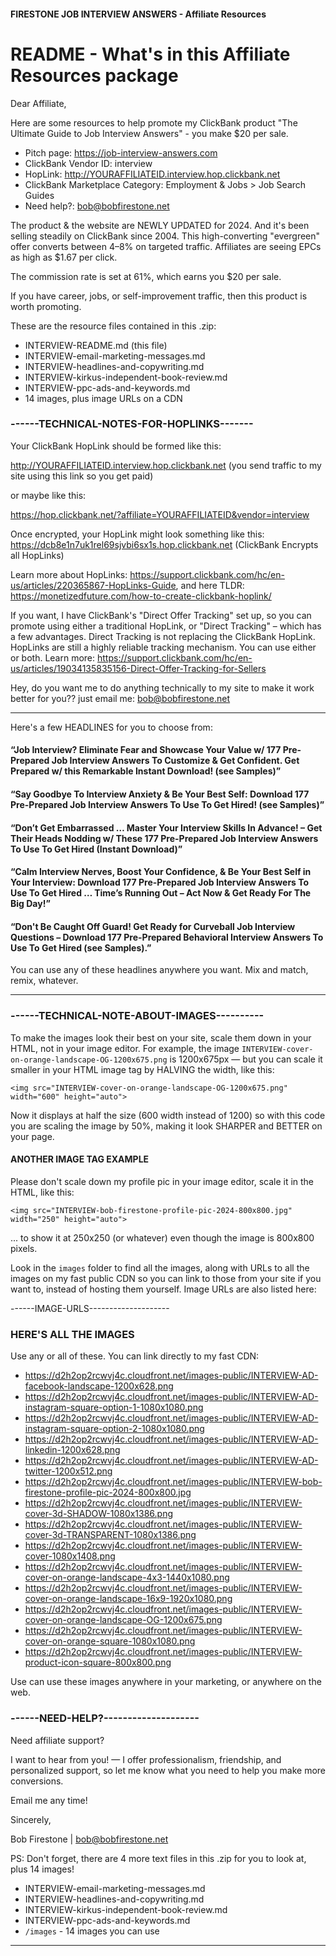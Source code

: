 #### FIRESTONE JOB INTERVIEW ANSWERS - Affiliate Resources
# README - What's in this Affiliate Resources package
 
Dear Affiliate,

Here are some resources to help promote my ClickBank product "The Ultimate Guide to Job Interview Answers" - you make $20 per sale.

- Pitch page: https://job-interview-answers.com
- ClickBank Vendor ID: interview
- HopLink: http://YOURAFFILIATEID.interview.hop.clickbank.net
- ClickBank Marketplace Category: Employment & Jobs > Job Search Guides
- Need help?: bob@bobfirestone.net

The product & the website are NEWLY UPDATED for 2024. And it's been selling steadily on ClickBank since 2004. This high-converting "evergreen" offer converts between 4–8% on targeted traffic. Affiliates are seeing EPCs as high as $1.67 per click.

The commission rate is set at 61%, which earns you $20 per sale.

If you have career, jobs, or self-improvement traffic, then this product is worth promoting.

These are the resource files contained in this .zip:

- INTERVIEW-README.md (this file)
- INTERVIEW-email-marketing-messages.md
- INTERVIEW-headlines-and-copywriting.md
- INTERVIEW-kirkus-independent-book-review.md
- INTERVIEW-ppc-ads-and-keywords.md
- 14 images, plus image URLs on a CDN


### ------TECHNICAL-NOTES-FOR-HOPLINKS-------

Your ClickBank HopLink should be formed like this:

http://YOURAFFILIATEID.interview.hop.clickbank.net
(you send traffic to my site using this link so you get paid)

or maybe like this:

https://hop.clickbank.net/?affiliate=YOURAFFILIATEID&vendor=interview

Once encrypted, your HopLink might look something like this:
https://dcb8e1n7uk1rel69sjvbi6sx1s.hop.clickbank.net
(ClickBank Encrypts all HopLinks)

Learn more about HopLinks: https://support.clickbank.com/hc/en-us/articles/220365867-HopLinks-Guide, and here TLDR: https://monetizedfuture.com/how-to-create-clickbank-hoplink/

If you want, I have ClickBank's "Direct Offer Tracking" set up, so you can promote using either a traditional HopLink, or "Direct Tracking" – which has a few advantages. Direct Tracking is not replacing the ClickBank HopLink. HopLinks are still a highly reliable tracking mechanism. You can use either or both. Learn more: https://support.clickbank.com/hc/en-us/articles/19034135835156-Direct-Offer-Tracking-for-Sellers

Hey, do you want me to do anything technically to my site to make it work better for you?? just email me: bob@bobfirestone.net

---

Here's a few HEADLINES for you to choose from:

#### “Job Interview? Eliminate Fear and Showcase Your Value w/ 177 Pre-Prepared Job Interview Answers To Customize & Get Confident. Get Prepared w/ this Remarkable Instant Download! (see Samples)”

#### “Say Goodbye To Interview Anxiety & Be Your Best Self: Download 177 Pre-Prepared Job Interview Answers To Use To Get Hired! (see Samples)”

#### “Don’t Get Embarrassed … Master Your Interview Skills In Advance! – Get Their Heads Nodding w/ These 177 Pre-Prepared Job Interview Answers To Use To Get Hired (Instant Download)”

#### “Calm Interview Nerves, Boost Your Confidence, & Be Your Best Self in Your Interview: Download 177 Pre-Prepared Job Interview Answers To Use To Get Hired … Time’s Running Out – Act Now & Get Ready For The Big Day!”

#### “Don't Be Caught Off Guard! Get Ready for Curveball Job Interview Questions – Download 177 Pre-Prepared Behavioral Interview Answers To Use To Get Hired (see Samples).”

You can use any of these headlines anywhere you want. Mix and match, remix, whatever.

---

### ------TECHNICAL-NOTE-ABOUT-IMAGES----------

To make the images look their best on your site, scale them down in your HTML, not in your image editor. For example, the image `INTERVIEW-cover-on-orange-landscape-OG-1200x675.png` is 1200x675px — but you can scale it smaller in your HTML image tag by HALVING the width, like this:

`<img src="INTERVIEW-cover-on-orange-landscape-OG-1200x675.png" width="600" height="auto">`

Now it displays at half the size (600 width instead of 1200) so with this code you are scaling the image by 50%, making it look SHARPER and BETTER on your page.

#### ANOTHER IMAGE TAG EXAMPLE

Please don't scale down my profile pic in your image editor, scale it in the HTML, like this:

`<img src="INTERVIEW-bob-firestone-profile-pic-2024-800x800.jpg" width="250" height="auto">`

... to show it at 250x250 (or whatever) even though the image is 800x800 pixels.

Look in the `images` folder to find all the images, along with URLs to all the images on my fast public CDN so you can link to those from your site if you want to, instead of hosting them yourself. Image URLs are also listed here:


------IMAGE-URLS--------------------

### HERE'S ALL THE IMAGES

Use any or all of these. You can link directly to my fast CDN:

- https://d2h2op2rcwvj4c.cloudfront.net/images-public/INTERVIEW-AD-facebook-landscape-1200x628.png
- https://d2h2op2rcwvj4c.cloudfront.net/images-public/INTERVIEW-AD-instagram-square-option-1-1080x1080.png
- https://d2h2op2rcwvj4c.cloudfront.net/images-public/INTERVIEW-AD-instagram-square-option-2-1080x1080.png
- https://d2h2op2rcwvj4c.cloudfront.net/images-public/INTERVIEW-AD-linkedin-1200x628.png
- https://d2h2op2rcwvj4c.cloudfront.net/images-public/INTERVIEW-AD-twitter-1200x512.png
- https://d2h2op2rcwvj4c.cloudfront.net/images-public/INTERVIEW-bob-firestone-profile-pic-2024-800x800.jpg
- https://d2h2op2rcwvj4c.cloudfront.net/images-public/INTERVIEW-cover-3d-SHADOW-1080x1386.png
- https://d2h2op2rcwvj4c.cloudfront.net/images-public/INTERVIEW-cover-3d-TRANSPARENT-1080x1386.png
- https://d2h2op2rcwvj4c.cloudfront.net/images-public/INTERVIEW-cover-1080x1408.png
- https://d2h2op2rcwvj4c.cloudfront.net/images-public/INTERVIEW-cover-on-orange-landscape-4x3-1440x1080.png
- https://d2h2op2rcwvj4c.cloudfront.net/images-public/INTERVIEW-cover-on-orange-landscape-16x9-1920x1080.png
- https://d2h2op2rcwvj4c.cloudfront.net/images-public/INTERVIEW-cover-on-orange-landscape-OG-1200x675.png
- https://d2h2op2rcwvj4c.cloudfront.net/images-public/INTERVIEW-cover-on-orange-square-1080x1080.png
- https://d2h2op2rcwvj4c.cloudfront.net/images-public/INTERVIEW-product-icon-square-800x800.png

Use can use these images anywhere in your marketing, or anywhere on the web.

### ------NEED-HELP?--------------------

Need affiliate support?

I want to hear from you! — I offer professionalism, friendship, and personalized support, so let me know what you need to help you make more conversions.

Email me any time!

Sincerely, 

Bob Firestone | bob@bobfirestone.net

PS: Don't forget, there are 4 more text files in this .zip for you to look at, plus 14 images!

- INTERVIEW-email-marketing-messages.md
- INTERVIEW-headlines-and-copywriting.md
- INTERVIEW-kirkus-independent-book-review.md
- INTERVIEW-ppc-ads-and-keywords.md
- `/images` - 14 images you can use

---
